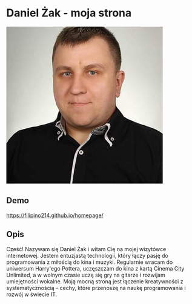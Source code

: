 # Daniel Żak - moja strona

![Daniel](images/daniel.jpg)

## Demo

https://filipino214.github.io/homepage/

## Opis

Cześć! Nazywam się Daniel Żak i witam Cię na mojej wizytówce internetowej. Jestem entuzjastą technologii, który łączy pasję do programowania z miłością do kina i muzyki.
Regularnie wracam do uniwersum Harry'ego Pottera, uczęszczam do kina z kartą Cinema City Unlimited, a w wolnym czasie uczę się gry na gitarze i rozwijam umiejętności wokalne.
Moją mocną stroną jest łączenie kreatywności z systematycznością - cechy, które przenoszę na naukę programowania i rozwój w świecie IT.
